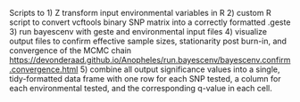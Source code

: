 Scripts to 1) Z transform input environmental variables in R 2) custom R script to convert vcftools binary SNP matrix into a correctly formatted .geste 3) run bayescenv with geste and environmental input files 4) visualize output files to confirm effective sample sizes, stationarity post burn-in, and convergence of the MCMC chain https://devonderaad.github.io/Anopheles/run.bayescenv/bayescenv.confirm.convergence.html 5) combine all output significance values into a single, tidy-formatted data frame with one row for each SNP tested, a column for each environmental tested, and the corresponding q-value in each cell.
